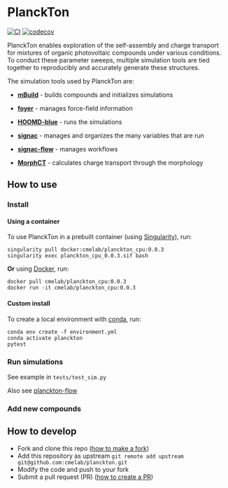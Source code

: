 # PlanckTon
[![CI](https://github.com/cmelab/planckton/workflows/CI/badge.svg?branch=master)](https://github.com/cmelab/planckton/actions?query=workflow%3ACI) [![codecov](https://codecov.io/gh/cmelab/planckton/branch/master/graph/badge.svg?token=5KYVHWMT28)](https://codecov.io/gh/cmelab/planckton/)

PlanckTon enables exploration of the self-assembly and charge transport for mixtures of organic photovoltaic compounds under various conditions.
To conduct these parameter sweeps, multiple simulation tools are tied together to reproducibly and accurately generate these structures.

The simulation tools used by PlanckTon are:

* [**mBuild**](https://github.com/mosdef-hub/mbuild) - builds compounds and initializes simulations

* [**foyer**](https://foyer.mosdef.org/en/stable/) - manages force-field information

* [**HOOMD-blue**](https://hoomd-blue.readthedocs.io/en/latest/) - runs the simulations

* [**signac**](https://signac.io/) - manages and organizes the many variables that are run

* [**signac-flow**](https://docs.signac.io/projects/flow/en/stable/) - manages workflows

* [**MorphCT**](https://bitbucket.org/cmelab/morphct/src/master/) - calculates charge transport through the morphology

## How to use

### Install
#### Using a container
To use PlanckTon in a prebuilt container (using [Singularity](https://singularity.lbl.gov/)), run:
```
singularity pull docker:cmelab/planckton_cpu:0.0.3
singularity exec planckton_cpu_0.0.3.sif bash
```

**Or** using [Docker](https://docs.docker.com/), run:
```
docker pull cmelab/planckton_cpu:0.0.3
docker run -it cmelab/planckton_cpu:0.0.3
```

#### Custom install
To create a local environment with [conda](https://docs.conda.io/en/latest/miniconda.html), run:
```
conda env create -f environment.yml
conda activate planckton
pytest
```

### Run simulations

See example in `tests/test_sim.py`

Also see [planckton-flow](https://github.com/cmelab/planckton-flow)

### Add new compounds 


## How to develop

* Fork and clone this repo ([how to make a fork](https://docs.github.com/en/free-pro-team@latest/github/getting-started-with-github/fork-a-repo))
* Add this repository as upstream `git remote add upstream git@github.com:cmelab/planckton.git`
* Modify the code and push to your fork
* Submit a pull request (PR) ([how to create a PR](https://docs.github.com/en/free-pro-team@latest/github/collaborating-with-issues-and-pull-requests/creating-a-pull-request-from-a-fork))
